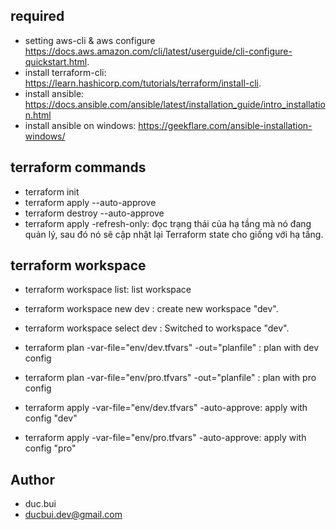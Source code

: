 ## required
- setting aws-cli & aws configure https://docs.aws.amazon.com/cli/latest/userguide/cli-configure-quickstart.html.
- install terraform-cli: https://learn.hashicorp.com/tutorials/terraform/install-cli.
- install ansible: https://docs.ansible.com/ansible/latest/installation_guide/intro_installation.html
- install ansible on windows: https://geekflare.com/ansible-installation-windows/
  
## terraform commands
- terraform init
- terraform apply --auto-approve
- terraform destroy --auto-approve
- terraform apply -refresh-only: đọc trạng thái của hạ tầng mà nó đang quản lý, sau đó nó sẽ cập nhật lại Terraform state cho giống với hạ tầng.

## terraform workspace
- terraform workspace list: list workspace
- terraform workspace new dev : create new workspace "dev".
- terraform workspace select dev : Switched to workspace "dev".

- terraform plan -var-file="env/dev.tfvars" -out="planfile" : plan with dev config
- terraform plan -var-file="env/pro.tfvars" -out="planfile" : plan with pro config
- terraform apply -var-file="env/dev.tfvars" -auto-approve: apply with config "dev"
- terraform apply -var-file="env/pro.tfvars" -auto-approve: apply with config "pro"

## Author
- duc.bui
- ducbui.dev@gmail.com

